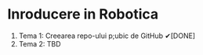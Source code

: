 # Inroducere in Robotica 

 

 1. Tema 1: Creearea repo-ului p;ubic de GitHub ✔[DONE]
 2. Tema 2: TBD
